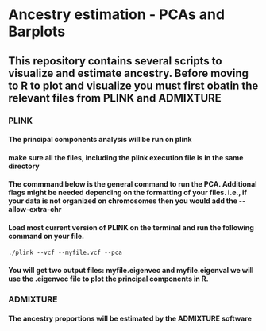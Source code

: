 # Ancestry estimation - PCAs and Barplots

## This repository contains several scripts to visualize and estimate ancestry. Before moving to R to plot and visualize you must first obatin the relevant files from PLINK and ADMIXTURE

### PLINK
#### The principal components analysis will be run on plink
#### make sure all the files, including the plink execution file is in the same directory
#### The commmand below is the general command to run the PCA. Additional flags might be needed depending on the formatting of your files. i.e., if your data is not organized on chromosomes then you would add the --allow-extra-chr
#### Load most current version of PLINK on the terminal and run the following command on your file. 
```
./plink --vcf --myfile.vcf --pca
```
#### You will get two output files: myfile.eigenvec and myfile.eigenval we will use the .eigenvec file to plot the principal components in R.

### ADMIXTURE
#### The ancestry proportions will be estimated by the ADMIXTURE software 
